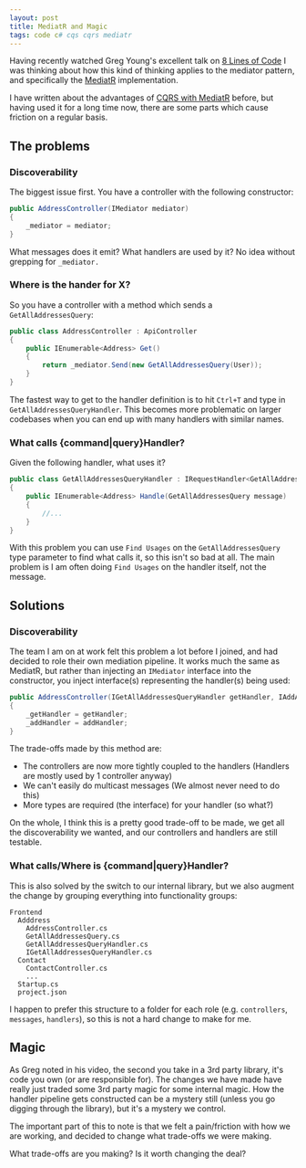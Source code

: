 ```yaml
---
layout: post
title: MediatR and Magic
tags: code c# cqs cqrs mediatr
---
```


Having recently watched Greg Young's excellent talk on [8 Lines of Code][8-lines] I was thinking about how this kind of thinking applies to the mediator pattern, and specifically the [MediatR][mediatr] implementation.

I have written about the advantages of [CQRS with MediatR][self-mediatr] before, but having used it for a long time now, there are some parts which cause friction on a regular basis.


## The problems

### Discoverability

The biggest issue first.  You have a controller with the following constructor:

```csharp
public AddressController(IMediator mediator)
{
    _mediator = mediator;
}
```

What messages does it emit? What handlers are used by it?  No idea without grepping for `_mediator.`

### Where is the hander for X?

So you have a controller with a method which sends a `GetAllAddressesQuery`:

```csharp
public class AddressController : ApiController
{
    public IEnumerable<Address> Get()
    {
        return _mediator.Send(new GetAllAddressesQuery(User));
    }
}
```

The fastest way to get to the handler definition is to hit `Ctrl+T` and type in `GetAllAddressesQueryHandler`.  This becomes more problematic on larger codebases when you can end up with many handlers with similar names.

### What calls {command|query}Handler?

Given the following handler, what uses it?

```csharp
public class GetAllAddressesQueryHandler : IRequestHandler<GetAllAddressesQuery, IEnumerable<Address>>
{
    public IEnumerable<Address> Handle(GetAllAddressesQuery message)
    {
        //...
    }
}
```

With this problem you can use `Find Usages` on the `GetAllAddressesQuery` type parameter to find what calls it, so this isn't so bad at all.  The main problem is I am often doing `Find Usages` on the handler itself, not the message.

## Solutions

### Discoverability

The team I am on at work felt this problem a lot before I joined, and had decided to role their own mediation pipeline.  It works much the same as MediatR, but rather than injecting an `IMediator` interface into the constructor, you inject interface(s) representing the handler(s) being used:

```csharp
public AddressController(IGetAllAddressesQueryHandler getHandler, IAddAddressHandler addHandler)
{
    _getHandler = getHandler;
    _addHandler = addHandler;
}
```

The trade-offs made by this method are:

* The controllers are now more tightly coupled to the handlers (Handlers are mostly used by 1 controller anyway)
* We can't easily do multicast messages (We almost never need to do this)
* More types are required (the interface) for your handler (so what?)

On the whole, I think this is a pretty good trade-off to be made, we get all the discoverability we wanted, and our controllers and handlers are still testable.


### What calls/Where is {command|query}Handler?

This is also solved by the switch to our internal library, but we also augment the change by grouping everything into functionality groups:

```
Frontend
  Adddress
    AddressController.cs
    GetAllAddressesQuery.cs
    GetAllAddressesQueryHandler.cs
    IGetAllAddressesQueryHandler.cs
  Contact
    ContactController.cs
    ...
  Startup.cs
  project.json
```

I happen to prefer this structure to a folder for each role (e.g. `controllers`, `messages`, `handlers`), so this is not a hard change to make for me.


## Magic

As Greg noted in his video, the second you take in a 3rd party library, it's code you own (or are responsible for).  The changes we have made have really just traded some 3rd party magic for some internal magic.  How the handler pipeline gets constructed can be a mystery still (unless you go digging through the library), but it's a mystery we control.

The important part of this to note is that we felt a pain/friction with how we are working, and decided to change what trade-offs we were making.

What trade-offs are you making?  Is it worth changing the deal?


[8-lines]: https://www.infoq.com/presentations/8-lines-code-refactoring
[mediatr]: https://github.com/jbogard/MediatR
[self-mediatr]: /2016/03/19/cqs-with-mediatr/
